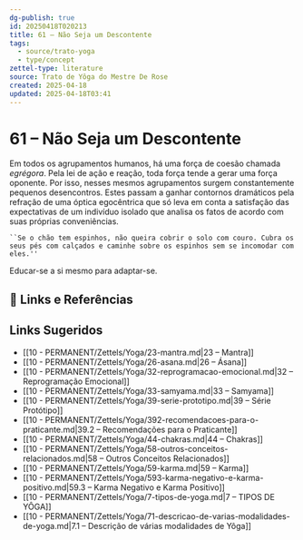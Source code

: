 ```yaml
---
dg-publish: true
id: 20250418T020213
title: 61 – Não Seja um Descontente
tags:
  - source/trato-yoga
  - type/concept
zettel-type: literature
source: Trato de Yôga do Mestre De Rose
created: 2025-04-18
updated: 2025-04-18T03:41
---
```


# 61 – Não Seja um Descontente

Em todos os agrupamentos humanos, há uma força de coesão chamada *egrégora*. Pela lei de ação e reação, toda força tende a gerar uma força oponente. Por isso, nesses mesmos agrupamentos surgem constantemente pequenos desencontros. Estes passam a ganhar contornos dramáticos pela refração de uma óptica egocêntrica que só leva em conta a satisfação das expectativas de um indivíduo isolado que analisa os fatos de acordo com suas próprias conveniências.

    ``Se o chão tem espinhos, não queira cobrir o solo com couro. Cubra os seus pés com calçados e caminhe sobre os espinhos sem se incomodar com eles.''

Educar-se a si mesmo para adaptar-se.

## 🔗 Links e Referências

## Links Sugeridos

- [[10 - PERMANENT/Zettels/Yoga/23-mantra.md|23 – Mantra]]
- [[10 - PERMANENT/Zettels/Yoga/26-asana.md|26 – Ásana]]
- [[10 - PERMANENT/Zettels/Yoga/32-reprogramacao-emocional.md|32 – Reprogramação Emocional]]
- [[10 - PERMANENT/Zettels/Yoga/33-samyama.md|33 – Samyama]]
- [[10 - PERMANENT/Zettels/Yoga/39-serie-prototipo.md|39 – Série Protótipo]]
- [[10 - PERMANENT/Zettels/Yoga/392-recomendacoes-para-o-praticante.md|39.2 – Recomendações para o Praticante]]
- [[10 - PERMANENT/Zettels/Yoga/44-chakras.md|44 – Chakras]]
- [[10 - PERMANENT/Zettels/Yoga/58-outros-conceitos-relacionados.md|58 – Outros Conceitos Relacionados]]
- [[10 - PERMANENT/Zettels/Yoga/59-karma.md|59 – Karma]]
- [[10 - PERMANENT/Zettels/Yoga/593-karma-negativo-e-karma-positivo.md|59.3 – Karma Negativo e Karma Positivo]]
- [[10 - PERMANENT/Zettels/Yoga/7-tipos-de-yoga.md|7 – TIPOS DE YÔGA]]
- [[10 - PERMANENT/Zettels/Yoga/71-descricao-de-varias-modalidades-de-yoga.md|7.1 – Descrição de várias modalidades de Yôga]]
